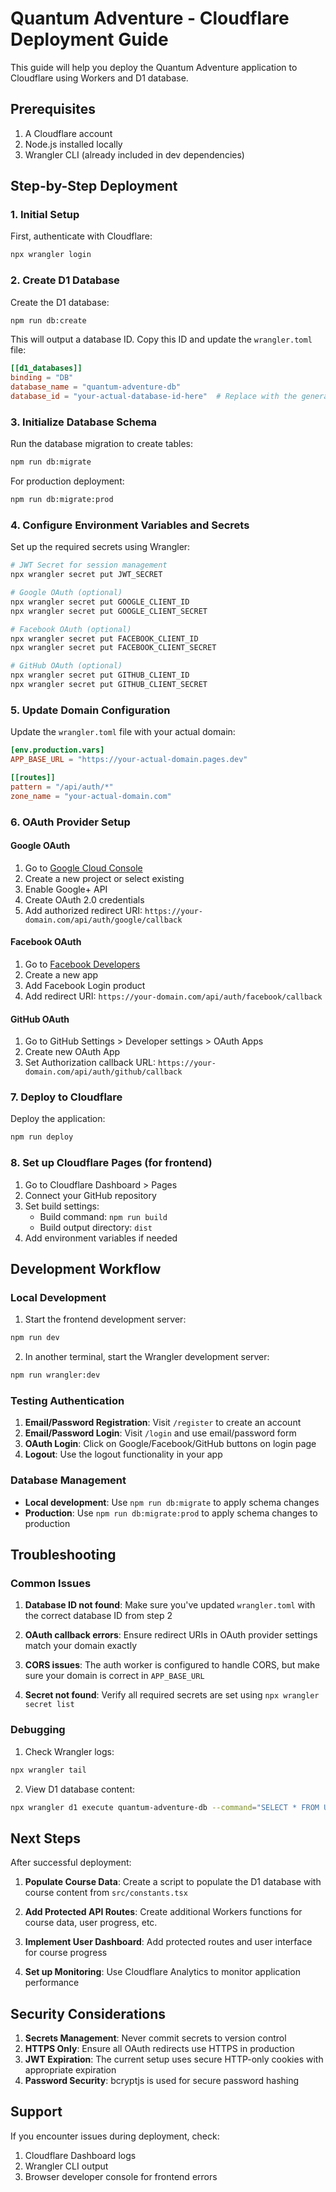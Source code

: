 # Quantum Adventure - Cloudflare Deployment Guide

This guide will help you deploy the Quantum Adventure application to Cloudflare using Workers and D1 database.

## Prerequisites

1. A Cloudflare account
2. Node.js installed locally
3. Wrangler CLI (already included in dev dependencies)

## Step-by-Step Deployment

### 1. Initial Setup

First, authenticate with Cloudflare:
```bash
npx wrangler login
```

### 2. Create D1 Database

Create the D1 database:
```bash
npm run db:create
```

This will output a database ID. Copy this ID and update the `wrangler.toml` file:
```toml
[[d1_databases]]
binding = "DB"
database_name = "quantum-adventure-db"
database_id = "your-actual-database-id-here"  # Replace with the generated ID
```

### 3. Initialize Database Schema

Run the database migration to create tables:
```bash
npm run db:migrate
```

For production deployment:
```bash
npm run db:migrate:prod
```

### 4. Configure Environment Variables and Secrets

Set up the required secrets using Wrangler:

```bash
# JWT Secret for session management
npx wrangler secret put JWT_SECRET

# Google OAuth (optional)
npx wrangler secret put GOOGLE_CLIENT_ID
npx wrangler secret put GOOGLE_CLIENT_SECRET

# Facebook OAuth (optional)
npx wrangler secret put FACEBOOK_CLIENT_ID
npx wrangler secret put FACEBOOK_CLIENT_SECRET

# GitHub OAuth (optional)
npx wrangler secret put GITHUB_CLIENT_ID
npx wrangler secret put GITHUB_CLIENT_SECRET
```

### 5. Update Domain Configuration

Update the `wrangler.toml` file with your actual domain:

```toml
[env.production.vars]
APP_BASE_URL = "https://your-actual-domain.pages.dev"

[[routes]]
pattern = "/api/auth/*"
zone_name = "your-actual-domain.com"
```

### 6. OAuth Provider Setup

#### Google OAuth
1. Go to [Google Cloud Console](https://console.cloud.google.com/)
2. Create a new project or select existing
3. Enable Google+ API
4. Create OAuth 2.0 credentials
5. Add authorized redirect URI: `https://your-domain.com/api/auth/google/callback`

#### Facebook OAuth
1. Go to [Facebook Developers](https://developers.facebook.com/)
2. Create a new app
3. Add Facebook Login product
4. Add redirect URI: `https://your-domain.com/api/auth/facebook/callback`

#### GitHub OAuth
1. Go to GitHub Settings > Developer settings > OAuth Apps
2. Create new OAuth App
3. Set Authorization callback URL: `https://your-domain.com/api/auth/github/callback`

### 7. Deploy to Cloudflare

Deploy the application:
```bash
npm run deploy
```

### 8. Set up Cloudflare Pages (for frontend)

1. Go to Cloudflare Dashboard > Pages
2. Connect your GitHub repository
3. Set build settings:
   - Build command: `npm run build`
   - Build output directory: `dist`
4. Add environment variables if needed

## Development Workflow

### Local Development

1. Start the frontend development server:
```bash
npm run dev
```

2. In another terminal, start the Wrangler development server:
```bash
npm run wrangler:dev
```

### Testing Authentication

1. **Email/Password Registration**: Visit `/register` to create an account
2. **Email/Password Login**: Visit `/login` and use email/password form
3. **OAuth Login**: Click on Google/Facebook/GitHub buttons on login page
4. **Logout**: Use the logout functionality in your app

### Database Management

- **Local development**: Use `npm run db:migrate` to apply schema changes
- **Production**: Use `npm run db:migrate:prod` to apply schema changes to production

## Troubleshooting

### Common Issues

1. **Database ID not found**: Make sure you've updated `wrangler.toml` with the correct database ID from step 2

2. **OAuth callback errors**: Ensure redirect URIs in OAuth provider settings match your domain exactly

3. **CORS issues**: The auth worker is configured to handle CORS, but make sure your domain is correct in `APP_BASE_URL`

4. **Secret not found**: Verify all required secrets are set using `npx wrangler secret list`

### Debugging

1. Check Wrangler logs:
```bash
npx wrangler tail
```

2. View D1 database content:
```bash
npx wrangler d1 execute quantum-adventure-db --command="SELECT * FROM Users LIMIT 10;"
```

## Next Steps

After successful deployment:

1. **Populate Course Data**: Create a script to populate the D1 database with course content from `src/constants.tsx`

2. **Add Protected API Routes**: Create additional Workers functions for course data, user progress, etc.

3. **Implement User Dashboard**: Add protected routes and user interface for course progress

4. **Set up Monitoring**: Use Cloudflare Analytics to monitor application performance

## Security Considerations

1. **Secrets Management**: Never commit secrets to version control
2. **HTTPS Only**: Ensure all OAuth redirects use HTTPS in production
3. **JWT Expiration**: The current setup uses secure HTTP-only cookies with appropriate expiration
4. **Password Security**: bcryptjs is used for secure password hashing

## Support

If you encounter issues during deployment, check:
1. Cloudflare Dashboard logs
2. Wrangler CLI output
3. Browser developer console for frontend errors
